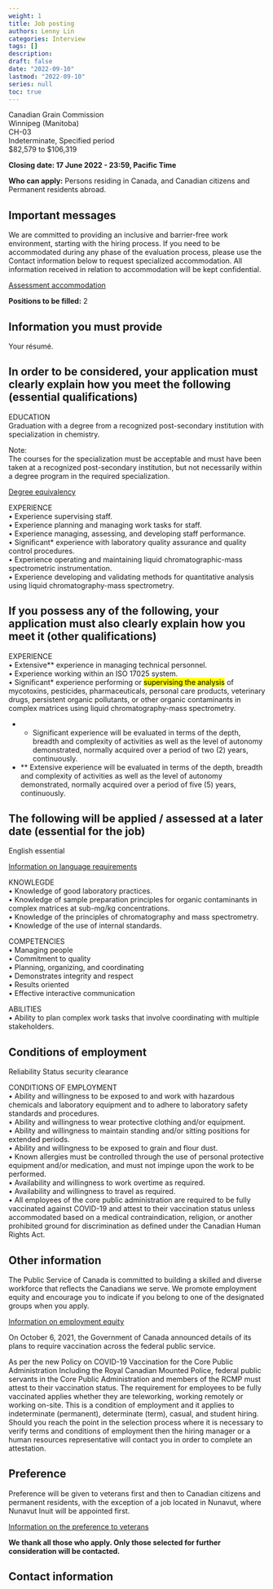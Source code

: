 ```yaml
---
weight: 1
title: Job posting
authors: Lenny Lin
categories: Interview
tags: []
description: 
draft: false
date: "2022-09-10"
lastmod: "2022-09-10"
series: null
toc: true
---
```




Canadian Grain Commission   
 Winnipeg (Manitoba)   
 CH-03   
 Indeterminate, Specified period   
 $82,579 to $106,319  

**Closing date: 17 June 2022 - 23:59, Pacific Time**

**Who can apply:** Persons residing in Canada, and Canadian citizens and Permanent residents abroad.  

## Important messages

We are committed to providing an inclusive and barrier-free work environment, starting with the hiring process. If you need to be accommodated during any phase of the evaluation process, please use the Contact information below to request specialized accommodation. All information received in relation to accommodation will be kept confidential.  

[Assessment accommodation](https://www.canada.ca/en/public-service-commission/services/assessment-accommodation-page/how-to-request-assessment-accommodation.html)

**Positions to be filled:** 2

## Information you must provide

Your résumé.  

## In order to be considered, your application must clearly explain how you meet the following (essential qualifications)

EDUCATION  
Graduation with a degree from a recognized post-secondary institution with specialization in chemistry.  

Note:  
The courses for the specialization must be acceptable and must have been taken at a recognized post-secondary institution, but not necessarily within a degree program in the required specialization.  

[Degree equivalency](https://www.canada.ca/en/public-service-commission/jobs/services/gc-jobs/degree-equivalency.html)

EXPERIENCE  
• Experience supervising staff.    
• Experience planning and managing work tasks for staff.    
• Experience managing, assessing, and developing staff performance.    
• Significant* experience with laboratory quality assurance and quality control procedures.    
• Experience operating and maintaining liquid chromatographic-mass spectrometric instrumentation.    
• Experience developing and validating methods for quantitative analysis using liquid chromatography-mass spectrometry.  

## If you possess any of the following, your application must also clearly explain how you meet it (other qualifications)

EXPERIENCE  
• Extensive** experience in managing technical personnel.  
• Experience working within an ISO 17025 system.  
• Significant* experience performing or <mark>supervising the analysis</mark> of mycotoxins, pesticides, pharmaceuticals, personal care products, veterinary drugs, persistent organic pollutants, or other organic contaminants in complex matrices using liquid chromatography-mass spectrometry.    

- * Significant experience will be evaluated in terms of the depth, breadth and complexity of activities as well as the level of autonomy demonstrated, normally acquired over a period of two (2) years, continuously.  
- ** Extensive experience will be evaluated in terms of the depth, breadth and complexity of activities as well as the level of autonomy demonstrated, normally acquired over a period of five (5) years, continuously.

## The following will be applied / assessed at a later date (essential for the job)

English essential  

[Information on language requirements](https://www.canada.ca/en/public-service-commission/jobs/services/gc-jobs/language-requirements-candidates.html)  

KNOWLEGDE  
• Knowledge of good laboratory practices.    
• Knowledge of sample preparation principles for organic contaminants in complex matrices at sub-mg/kg concentrations.    
• Knowledge of the principles of chromatography and mass spectrometry.    
• Knowledge of the use of internal standards.    

COMPETENCIES  
• Managing people  
• Commitment to quality  
• Planning, organizing, and coordinating  
• Demonstrates integrity and respect  
• Results oriented  
• Effective interactive communication 

ABILITIES  
• Ability to plan complex work tasks that involve coordinating with multiple stakeholders.    

## Conditions of employment

Reliability Status security clearance  

CONDITIONS OF EMPLOYMENT  
• Ability and willingness to be exposed to and work with hazardous chemicals and laboratory equipment and to adhere to laboratory safety standards and procedures.    
• Ability and willingness to wear protective clothing and/or equipment.    
• Ability and willingness to maintain standing and/or sitting positions for extended periods.    
• Ability and willingness to be exposed to grain and flour dust.    
• Known allergies must be controlled through the use of personal protective equipment and/or medication, and must not impinge upon the work to be performed.    
• Availability and willingness to work overtime as required.      
• Availability and willingness to travel as required.      
• All employees of the core public administration are required to be fully vaccinated against COVID-19 and attest to their vaccination status unless accommodated based on a medical contraindication, religion, or another prohibited ground for discrimination as defined under the Canadian Human Rights Act.      

## Other information

The Public Service of Canada is committed to building a skilled and diverse workforce that reflects the Canadians we serve. We promote employment equity and encourage you to indicate if you belong to one of the designated groups when you apply.    

[Information on employment equity](https://www.canada.ca/en/public-service-commission/jobs/services/gc-jobs/employment-equity.html)  

On October 6, 2021, the Government of Canada announced details of its plans to require vaccination across the federal public service.    

As per the new Policy on COVID-19 Vaccination for the Core Public Administration Including the Royal Canadian Mounted Police, federal public servants in the Core Public Administration and members of the RCMP must attest to their vaccination status. The requirement for employees to be fully vaccinated applies whether they are teleworking, working remotely or working on-site. This is a condition of employment and it applies to indeterminate (permanent), determinate (term), casual, and student hiring. Should you reach the point in the selection process where it is necessary to verify terms and conditions of employment then the hiring manager or a human resources representative will contact you in order to complete an attestation.  

## Preference

Preference will be given to veterans first and then to Canadian citizens and permanent residents, with the exception of a job located in Nunavut, where Nunavut Inuit will be appointed first.    

[Information on the preference to veterans](http://www.canada.ca/en/public-service-commission/jobs/services/gc-jobs/canadian-armed-forces-members-veterans.html)  

**We thank all those who apply. Only those selected for further consideration will be contacted.**

## Contact information


